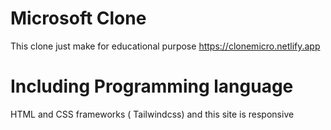 # Microsoft Clone
This clone just make for educational purpose 
https://clonemicro.netlify.app
#
# Including Programming language 
HTML and CSS frameworks ( Tailwindcss) 
 and this site is responsive 
#
